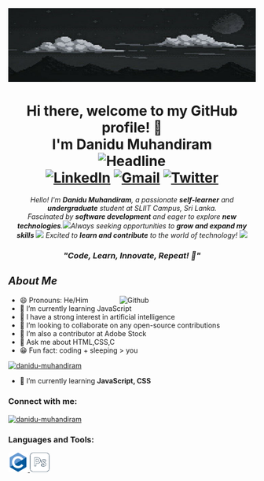 <div align="center">
<img src="https://github.com/Danidu-Muhandiram/Danidu-Muhandiram/blob/main/px.jpg" alt="Header Image"style="height: 150px; width: 600px;" >
</div>
<h1>
  <div align="center"> Hi there, welcome to my GitHub profile! 👋<br>I'm Danidu Muhandiram
  </div>
    <div align=center>
      <img src="https://readme-typing-svg.herokuapp.com?color=0086F7&size=28&center=true&vCenter=true&width=600&height=50&lines=An+enthusiastic+IT+Undergraduate;Shaping+the+future+of+technology;Line+by+line+💻😁;"alt="Headline"/> 
    </div>
  <div align=center>
        <a href="https://linkedin.com/in/Danidu-Muhandiram"><img src="https://img.shields.io/badge/Linkedin-0077b5?style=flat&logo=linkedin" alt="LinkedIn" /></a>
        <a href="mailto:muhandiramdanidu@gmail.com"><img src="https://img.shields.io/badge/Gmail-D14836?style=flat&logo=gmail&logoColor=white" alt="Gmail" /></a>
        <a href="https://twitter.com/DaniduHasaranga"><img src="https://img.shields.io/badge/Twitter-1DA1F2?style=flat&logo=twitter&logoColor=white" alt="Twitter" /></a>
    </div>
</h1>

<p align="center">
  <em>
    Hello! I'm <b>Danidu Muhandiram</b>, a passionate <b>self-learner</b> and <b>undergraduate</b> student at SLIIT Campus, Sri Lanka. </a><br>
    Fascinated by <b>software development</b> and eager to explore <b>new technologies</b>.<img src="https://github.com/TheDudeThatCode/TheDudeThatCode/blob/master/Assets/Developer.gif" width="30px">Always seeking opportunities to <b>grow and expand my skills</b> <img src="https://github.com/TheDudeThatCode/TheDudeThatCode/blob/master/Assets/Medal.gif" width="20px"> Excited to <b>learn and contribute</b> to the world of technology! <img src="https://github.com/TheDudeThatCode/TheDudeThatCode/blob/master/Assets/Earth.gif" width="18px">
  </em> 
  <br>
  <div align="center">
  <h3><b><i>"Code, Learn, Innovate, Repeat! 🚀"</i></b></h3>
  </div>
</p>

<h2> <em>About Me</em></h2>

<img width="55%" align="right" alt="Github" src="" />

- 😄 Pronouns: He/Him
- 🌱 I’m currently learning JavaScript
- 🧠 I have a strong interest in artificial intelligence
- 🤝 I’m looking to collaborate on any open-source contributions
- 🎨 I’m also a contributor at Adobe Stock
- 💬 Ask me about HTML,CSS,C
- 😁 Fun fact: coding + sleeping > you


<p align="left"> <a href="https://github.com/ryo-ma/github-profile-trophy"><img src="https://github-profile-trophy.vercel.app/?username=danidu-muhandiram" alt="danidu-muhandiram" /></a> </p>

- 🌱 I’m currently learning **JavaScript, CSS**

<h3 align="left">Connect with me:</h3>
<p align="left">
<a href="https://linkedin.com/in/danidu-muhandiram" target="blank"><img align="center" src="https://raw.githubusercontent.com/rahuldkjain/github-profile-readme-generator/master/src/images/icons/Social/linked-in-alt.svg" alt="danidu-muhandiram" height="30" width="40" /></a>
</p>

<h3 align="left">Languages and Tools:</h3>
<p align="left"> <a href="https://www.cprogramming.com/" target="_blank" rel="noreferrer"> <img src="https://raw.githubusercontent.com/devicons/devicon/master/icons/c/c-original.svg" alt="c" width="40" height="40"/> </a> <a href="https://www.photoshop.com/en" target="_blank" rel="noreferrer"> <img src="https://raw.githubusercontent.com/devicons/devicon/master/icons/photoshop/photoshop-line.svg" alt="photoshop" width="40" height="40"/> </a> </p>
